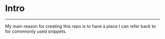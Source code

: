 # Intro
---
My main reason for creating this repo is to have a place
I can refer back to for commnonly used snippets.